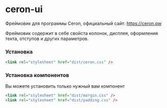 # ceron-ui

Фреймовик для программы Ceron, официальный сайт: https://ceron.pw

Фреймовик содержит в себе свойста колонок, дисплея, оформления текта, отступов и других параметров. 

### Установка
```html
<link rel="stylesheet" href="dist/ceron.css" />
```


### Установка компонентов
Вы можете установить только нужный вам компонент

```html
<link rel="stylesheet" href="dist/margin.css" />
<link rel="stylesheet" href="dist/padding.css" />
```
